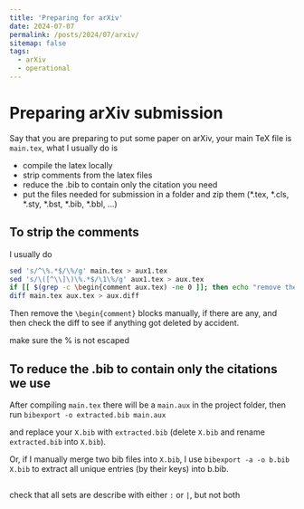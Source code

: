 ```yaml
---
title: 'Preparing for arXiv'
date: 2024-07-07
permalink: /posts/2024/07/arxiv/
sitemap: false
tags:
  - arXiv
  - operational
---
```



Preparing arXiv submission
======

Say that you are preparing to put some paper on arXiv,
your main TeX file is `main.tex`, what I usually do is
 - compile the latex locally
 - strip comments from the latex files
 - reduce the .bib to contain only the citation you need 
 - put the files needed for submission in a folder and zip them (\*.tex, \*.cls, \*.sty, \*.bst, \*.bib, \*.bbl, ...) 


## To strip the comments 
I usually do
```sh
sed 's/^\%.*$/\%/g' main.tex > aux1.tex 
sed 's/\([^\\]\)\%.*$/\1\%/g' aux1.tex > aux.tex 
if [[ $(grep -c \begin{comment aux.tex) -ne 0 ]]; then echo "remove the \begin{comment} manually"; fi  
diff main.tex aux.tex > aux.diff
```
 Then remove the `\begin{comment}` blocks manually, if there are any, 
 and then check the diff to see if anything got deleted by accident.

make sure the % is not escaped


## To reduce the .bib to contain only the citations we use

After compiling `main.tex` there will be a `main.aux` in the project folder, then run
`bibexport -o extracted.bib main.aux `

and replace your `X.bib` with `extracted.bib` (delete `X.bib` and rename `extracted.bib` into `X.bib`). 


Or, if I manually merge two bib files into `X.bib`, I use
`bibexport -a -o b.bib X.bib` to extract all unique entries (by their keys) into b.bib. 





##

check that all sets are describe with either `:` or `|`, but not both





